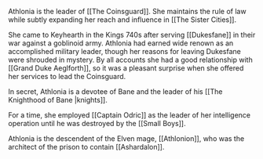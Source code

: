Athlonia is the leader of [[The Coinsguard]]. She maintains the rule of law while subtly expanding her reach and influence in [[The Sister Cities]]. 

She came to Keyhearth in the Kings 740s after serving [[Dukesfane]] in their war against a goblinoid army. Athlonia had earned wide renown as an accomplished military leader, though her reasons for leaving Dukesfane were shrouded in mystery. By all accounts she had a good relationship with [[Grand Duke Aeglforth]], so it was a pleasant surprise when she offered her services to lead the Coinsguard. 

In secret, Athlonia is a devotee of Bane and the leader of his [[The Knighthood of Bane |knights]]. 

For a time, she employed [[Captain Odric]] as the leader of her intelligence operation until he was destroyed by the [[Small Boys]]. 

Athlonia is the descendent of the Elven mage, [[Athlonion]], who was the architect of the prison to contain [[Ashardalon]]. 